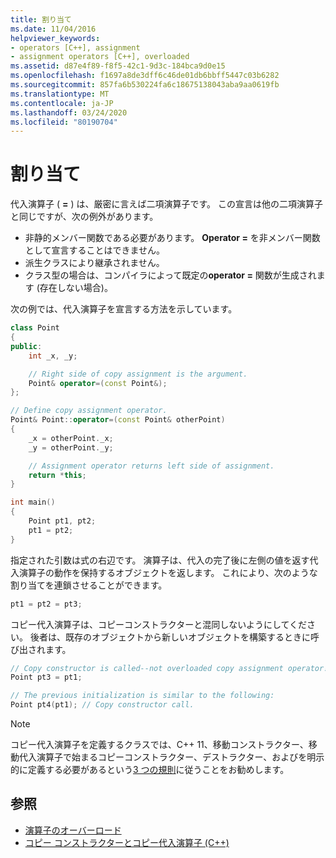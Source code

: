 ```yaml
---
title: 割り当て
ms.date: 11/04/2016
helpviewer_keywords:
- operators [C++], assignment
- assignment operators [C++], overloaded
ms.assetid: d87e4f89-f8f5-42c1-9d3c-184bca9d0e15
ms.openlocfilehash: f1697a8de3dff6c46de01db6bbff5447c03b6282
ms.sourcegitcommit: 857fa6b530224fa6c18675138043aba9aa0619fb
ms.translationtype: MT
ms.contentlocale: ja-JP
ms.lasthandoff: 03/24/2020
ms.locfileid: "80190704"
---
```

# <a name="assignment"></a>割り当て

代入演算子 ( **=** ) は、厳密に言えば二項演算子です。 この宣言は他の二項演算子と同じですが、次の例外があります。

- 非静的メンバー関数である必要があります。 **Operator =** を非メンバー関数として宣言することはできません。
- 派生クラスにより継承されません。
- クラス型の場合は、コンパイラによって既定の**operator =** 関数が生成されます (存在しない場合)。

次の例では、代入演算子を宣言する方法を示しています。

```cpp
class Point
{
public:
    int _x, _y;

    // Right side of copy assignment is the argument.
    Point& operator=(const Point&);
};

// Define copy assignment operator.
Point& Point::operator=(const Point& otherPoint)
{
    _x = otherPoint._x;
    _y = otherPoint._y;

    // Assignment operator returns left side of assignment.
    return *this;
}

int main()
{
    Point pt1, pt2;
    pt1 = pt2;
}
```

指定された引数は式の右辺です。 演算子は、代入の完了後に左側の値を返す代入演算子の動作を保持するオブジェクトを返します。 これにより、次のような割り当てを連鎖させることができます。

```cpp
pt1 = pt2 = pt3;
```

コピー代入演算子は、コピーコンストラクターと混同しないようにしてください。 後者は、既存のオブジェクトから新しいオブジェクトを構築するときに呼び出されます。

```cpp
// Copy constructor is called--not overloaded copy assignment operator!
Point pt3 = pt1;

// The previous initialization is similar to the following:
Point pt4(pt1); // Copy constructor call.
```

> [!NOTE]
> コピー代入演算子を定義するクラスでは、C++ 11、移動コンストラクター、移動代入演算子で始まるコピーコンストラクター、デストラクター、およびを明示的に定義する必要があるという[3 つの規則](https://en.wikipedia.org/wiki/Rule_of_three_(C%2B%2B_programming))に従うことをお勧めします。

## <a name="see-also"></a>参照

- [演算子のオーバーロード](../cpp/operator-overloading.md)
- [コピー コンストラクターとコピー代入演算子 (C++)](../cpp/copy-constructors-and-copy-assignment-operators-cpp.md)
